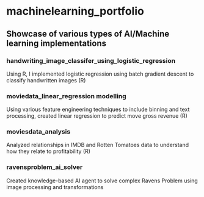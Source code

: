 # machinelearning_portfolio

## Showcase of various types of AI/Machine learning implementations

### handwriting_image_classifer_using_logistic_regression	
Using R, I implemented logistic regression using batch gradient descent to classify handwritten images (R)
### moviedata_linear_regression modelling	
Using various feature engineering techniques to include binning and text processing, created linear regression to predict move gross revenue (R)
### moviesdata_analysis	
Analyzed relationships in IMDB and Rotten Tomatoes data to understand how they relate to profitability (R)
### ravensproblem_ai_solver
Created knowledge-based AI agent to solve complex Ravens Problem using image processing and transformations
